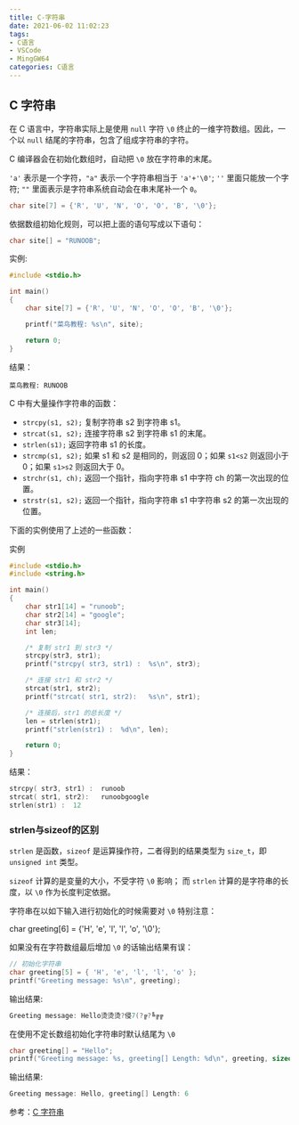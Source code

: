 ```yaml
---
title: C-字符串
date: 2021-06-02 11:02:23
tags:
- C语言
- VSCode
- MingGW64
categories: C语言
---
```


## C 字符串

在 C 语言中，字符串实际上是使用 `null` 字符 `\0` 终止的一维字符数组。因此，一个以 `null` 结尾的字符串，包含了组成字符串的字符。

C 编译器会在初始化数组时，自动把 `\0` 放在字符串的末尾。

`'a'` 表示是一个字符，`"a"` 表示一个字符串相当于 `'a'+'\0'`;
`''` 里面只能放一个字符;
`""` 里面表示是字符串系统自动会在串末尾补一个 `0`。

```c
char site[7] = {'R', 'U', 'N', 'O', 'O', 'B', '\0'};
```

依据数组初始化规则，可以把上面的语句写成以下语句：

```c
char site[] = "RUNOOB";
```

实例:

```c
#include <stdio.h>

int main()
{
    char site[7] = {'R', 'U', 'N', 'O', 'O', 'B', '\0'};

    printf("菜鸟教程: %s\n", site);

    return 0;
}
```

结果：

```
菜鸟教程: RUNOOB
```

C 中有大量操作字符串的函数：

* `strcpy(s1, s2);` 复制字符串 s2 到字符串 s1。
* `strcat(s1, s2);` 连接字符串 s2 到字符串 s1 的末尾。
* `strlen(s1);` 返回字符串 s1 的长度。
* `strcmp(s1, s2);` 如果 s1 和 s2 是相同的，则返回 0；如果 `s1<s2` 则返回小于 0；如果 `s1>s2` 则返回大于 0。
* `strchr(s1, ch);` 返回一个指针，指向字符串 s1 中字符 ch 的第一次出现的位置。
* `strstr(s1, s2);` 返回一个指针，指向字符串 s1 中字符串 s2 的第一次出现的位置。

下面的实例使用了上述的一些函数：

实例

```c
#include <stdio.h>
#include <string.h>

int main()
{
    char str1[14] = "runoob";
    char str2[14] = "google";
    char str3[14];
    int len;

    /* 复制 str1 到 str3 */
    strcpy(str3, str1);
    printf("strcpy( str3, str1) :  %s\n", str3);

    /* 连接 str1 和 str2 */
    strcat(str1, str2);
    printf("strcat( str1, str2):   %s\n", str1);

    /* 连接后，str1 的总长度 */
    len = strlen(str1);
    printf("strlen(str1) :  %d\n", len);

    return 0;
}
```

结果：

```c
strcpy( str3, str1) :  runoob
strcat( str1, str2):   runoobgoogle
strlen(str1) :  12
```

### strlen与sizeof的区别

`strlen` 是函数，`sizeof` 是运算操作符，二者得到的结果类型为 `size_t`，即 `unsigned int` 类型。

`sizeof` 计算的是变量的大小，不受字符 `\0` 影响；
而 `strlen` 计算的是字符串的长度，以 `\0` 作为长度判定依据。

字符串在以如下输入进行初始化的时候需要对 `\0` 特别注意：

char greeting[6] = {'H', 'e', 'l', 'l', 'o', '\0'};

如果没有在字符数组最后增加 `\0` 的话输出结果有误：

```c
// 初始化字符串
char greeting[5] = { 'H', 'e', 'l', 'l', 'o' };
printf("Greeting message: %s\n", greeting);
```

输出结果:

```c
Greeting message: Hello烫烫烫?侵7(?╔?╚╔╔
```

在使用不定长数组初始化字符串时默认结尾为 `\0`

```c
char greeting[] = "Hello";
printf("Greeting message: %s, greeting[] Length: %d\n", greeting, sizeof(greeting));
```

输出结果:

```c
Greeting message: Hello, greeting[] Length: 6
```

参考：[C 字符串](https://www.runoob.com/cprogramming/c-strings.html)
